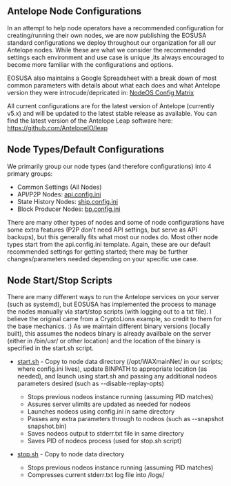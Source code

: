 ## Antelope Node Configurations
In an attempt to help node operators have a recommended configuration for creating/running their own nodes, we are now publishing the EOSUSA standard configurations we deploy throughout our organization for all our Antelope nodes.  While these are what we consider the recommended settings each environment and use case is unique ,its always encouraged to become more familiar with the configurations and options. 

EOSUSA also maintains a Google Spreadsheet with a break down of most common parameters with details about what each does and what Antelope version they were introcude/depricated in:  [NodeOS Config Matrix](https://docs.google.com/spreadsheets/d/1javR5ibcSuR58Bdhj3hz_rddO7MUfquqzLTmB3f8OTs/edit?usp=sharing)

All current configurations are for the latest version of Antelope (currently v5.x) and will be updated to the latest stable release as available.  You can find the latest version of the Antelope Leap software here: https://github.com/AntelopeIO/leap

## Node Types/Default Configurations
We primarily group our node types (and therefore configurations) into 4 primary groups:
- Common Settings (All Nodes)
- API/P2P Nodes: [api.config.ini](https://github.com/eosusa/antelope-config/blob/main/api.config.ini)
- State History Nodes: [ship.config.ini](https://github.com/eosusa/antelope-config/blob/main/ship.config.ini)
- Block Producer Nodes: [bp.config.ini](https://github.com/eosusa/antelope-config/blob/main/bp.config.ini)
  
There are many other types of nodes and some of node configurations have some extra features (P2P don't need API settings, but serve as API backups), but this generally fits what most our nodes do. Most other node types start from the api.config.ini template.  Again, these are our default recommended settings for getting started; there may be further changes/parameters needed depending on your specific use case.

## Node Start/Stop Scripts
There are many different ways to run the Antelope services on your server (such as systemd), but EOSUSA has implemented the process to manage the nodes manually via start/stop scripts (with logging out to a txt file). I believe the original came from a CryptoLions example, so credit to them for the base mechanics. :) As we maintain different binary versions (locally built), this assumes the nodeos binary is already availbale on the server (either in /bin/usr/ or other location) and the location of the binary is specified in the start.sh script.

- [start.sh](https://github.com/eosusa/antelope-config/blob/main/scripts/start.sh) - Copy to node data directory (/opt/WAXmainNet/ in our scripts; where config.ini lives), update BINPATH to appropriate location (as needed), and launch using start.sh and passing any additional nodeos parameters desired (such as --disable-replay-opts)
  - Stops previous nodeos instance running (assuming PID matches)
  - Assures server ulimits are updated as needed for nodeos
  - Launches nodeos using config.ini in same directory
  - Passes any extra parameters through to nodeos (such as --snapshot snapshot.bin)
  - Saves nodeos output to stderr.txt file in same directory
  - Saves PID of nodeos process (used for stop.sh script)
 
- [stop.sh](https://github.com/eosusa/antelope-config/blob/main/scripts/stop.sh) - Copy to node data directory
  - Stops previous nodeos instance running (assuming PID matches)
  - Compresses current stderr.txt log file into /logs/
